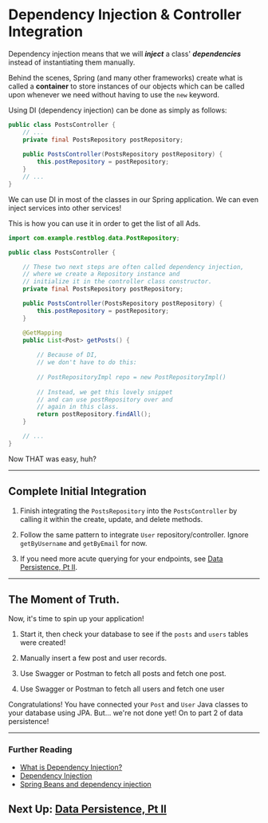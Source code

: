 # Dependency Injection & Controller Integration

Dependency injection means that we will ***inject*** a class' ***dependencies*** instead of instantiating them manually.

Behind the scenes, Spring (and many other frameworks) create what is called a **container** to store instances of our objects which can be called upon whenever we need without having to use the `new` keyword.

Using DI (dependency injection) can be done as simply as follows:

```java
public class PostsController {
    // ...
    private final PostsRepository postRepository;
    
    public PostsController(PostsRepository postRepository) {
        this.postRepository = postRepository;
    }
    // ...
}
```

We can use DI in most of the classes in our Spring
application. We can even inject services into other services! 

This is how you can use it in order to get the list of all Ads.

```java
import com.example.restblog.data.PostRepository;

public class PostsController {

    // These two next steps are often called dependency injection, 
    // where we create a Repository instance and 
    // initialize it in the controller class constructor.
    private final PostsRepository postRepository;

    public PostsController(PostsRepository postRepository) {
        this.postRepository = postRepository;
    }

    @GetMapping
    public List<Post> getPosts() {
        
        // Because of DI, 
        // we don't have to do this:
       
        // PostRepositoryImpl repo = new PostRepositoryImpl()
        
        // Instead, we get this lovely snippet 
        // and can use postRepository over and 
        // again in this class.
        return postRepository.findAll();
    }

    // ...
}
```
Now THAT was easy, huh? 

---
## Complete Initial Integration

1. Finish integrating the `PostsRepository` into the `PostsController` by calling it within the create, update, and delete methods.


2. Follow the same pattern to integrate `User` repository/controller. Ignore `getByUsername` and `getByEmail` for now.


3. If you need more acute querying for your endpoints, see [Data Persistence, Pt II](14-data-persistence-iii.md).

---
## The Moment of Truth.

Now, it's time to spin up your application! 

1. Start it, then check your database to see if the `posts` and `users` tables were created!

2. Manually insert a few post and user records.

3. Use Swagger or Postman to fetch all posts and fetch one post.

4. Use Swagger or Postman to fetch all users and fetch one user
        
Congratulations! You have connected your `Post` and `User` Java classes to your database using JPA. But... we're not done yet! On to part 2 of data persistence!



---
### Further Reading
- [What is Dependency Injection?](http://stackoverflow.com/questions/130794/what-is-dependency-injection)
- [Dependency Injection](https://en.wikipedia.org/wiki/Dependency_injection)
- [Spring Beans and dependency injection](https://docs.spring.io/spring-boot/docs/current/reference/html/using-boot-spring-beans-and-dependency-injection.html)

## Next Up: [Data Persistence, Pt II](13-data-persistence-ii.md)
